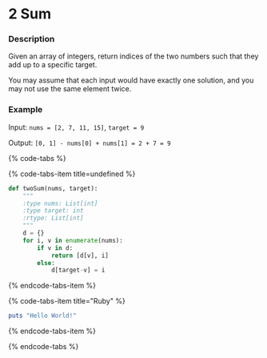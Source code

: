 # 2 Sum

### Description

Given an array of integers, return indices of the two numbers such that they add up to a specific target.

You may assume that each input would have exactly one solution, and you may not use the same element twice.

### Example
Input: `nums = [2, 7, 11, 15]`, `target = 9`

Output: `[0, 1] - nums[0] + nums[1] = 2 + 7 = 9`

{% code-tabs %}

{% code-tabs-item title=undefined %}
```python
def twoSum(nums, target):
    """
    :type nums: List[int]
    :type target: int
    :rtype: List[int]
    """
    d = {}
    for i, v in enumerate(nums):
        if v in d:
            return [d[v], i]
        else:
            d[target-v] = i
```
{% endcode-tabs-item %}

{% code-tabs-item title="Ruby" %}
```ruby
puts "Hello World!"
```
{% endcode-tabs-item %}

{% endcode-tabs %}